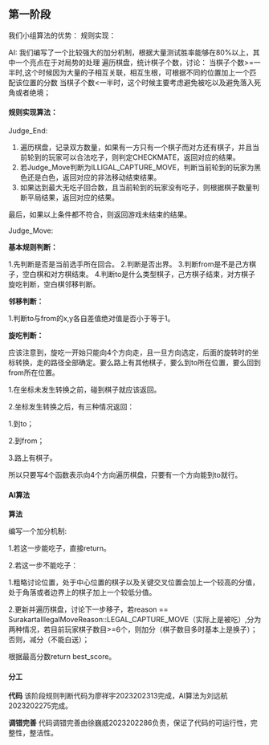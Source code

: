 ## 第一阶段

我们小组算法的优势：
规则实现：

AI:
我们编写了一个比较强大的加分机制，根据大量测试胜率能够在80%以上，其中一个亮点在于对局势的处理
遍历棋盘，统计棋子个数，讨论：
当棋子个数>=一半时,这个时候因为大量的子相互关联，相互生根，可根据不同的位置加上一个匹配该位置的分数
当棋子个数<一半时，这个时候主要考虑避免被吃以及避免落入死角或者绝境；

#### 规则实现算法：
Judge_End:

1. 遍历棋盘，记录双方数量，如果有一方只有一个棋子而对方还有棋子，并且当前轮到的玩家可以合法吃子，则判定CHECKMATE，返回对应的结果。
3. 若Judge_Move判断为ILLIGAL_CAPTURE_MOVE，判断当前轮到的玩家为黑色还是白色，返回对应的非法移动结束结果。
4. 如果达到最大无吃子回合数，且当前轮到的玩家没有吃子，则根据棋子数量判断平局结果，返回对应的结果。

最后，如果以上条件都不符合，则返回游戏未结束的结果。

Judge_Move:

**基本规则判断：**

1.先判断是否是当前选手所在回合。
2.判断是否出界。
3.判断from是不是己方棋子，空白棋和对方棋结束。
4.判断to是什么类型棋子，己方棋子结束，对方棋子旋吃判断，空白棋邻移判断。

**邻移判断：**

1.判断to与from的x,y各自差值绝对值是否小于等于1。

**旋吃判断：** 

应该注意到，旋吃一开始只能向4个方向走，且一旦方向选定，后面的旋转时的坐标转换，走的路径全部确定。要么路上有其他棋子，要么到to所在位置，要么回到from所在位置。

1.在坐标未发生转换之前，碰到棋子就应该返回。

2.坐标发生转换之后，有三种情况返回：

1.到to；

2.到from；

3.路上有棋子。

所以只要写4个函数表示向4个方向遍历棋盘，只要有一个方向能到to就行。



#### AI算法

**算法** 

编写一个加分机制:

1.若这一步能吃子，直接return。

2.若这一步不能吃子：

1.粗略讨论位置，处于中心位置的棋子以及关键交叉位置会加上一个较高的分值，处于角落或者边界上的棋子加上一个较低分值。

2.更新并遍历棋盘，讨论下一步移子，若reason == SurakartaIllegalMoveReason::LEGAL_CAPTURE_MOVE（实际上是被吃）,分为两种情况，若目前玩家棋子数目>=6个，则加分（棋子数目多时基本上是换子）；否则，减分（不能白送）；

根据最高分数return best_score。              


#### 分工

**代码** 
该阶段规则判断代码为廖祥宇2023202313完成，AI算法为刘远航2023202275完成。

**调错完善** 
代码调错完善由徐巍威2023202286负责，保证了代码的可运行性，完整性，整洁性。

